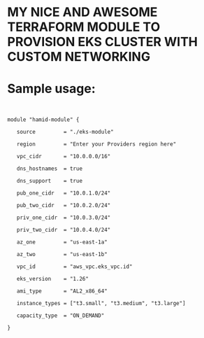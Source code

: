 # MY NICE AND AWESOME TERRAFORM MODULE TO PROVISION EKS CLUSTER WITH CUSTOM NETWORKING

# Sample usage:

~~~


module "hamid-module" {

   source         = "./eks-module"

   region         = "Enter your Providers region here"

   vpc_cidr       = "10.0.0.0/16"

   dns_hostnames  = true

   dns_support    = true

   pub_one_cidr   = "10.0.1.0/24"

   pub_two_cidr   = "10.0.2.0/24"

   priv_one_cidr  = "10.0.3.0/24"

   priv_two_cidr  = "10.0.4.0/24"

   az_one         = "us-east-1a"

   az_two         = "us-east-1b"

   vpc_id         = "aws_vpc.eks_vpc.id"

   eks_version    = "1.26"

   ami_type       = "AL2_x86_64"

   instance_types = ["t3.small", "t3.medium", "t3.large"]

   capacity_type  = "ON_DEMAND"

}

~~~

